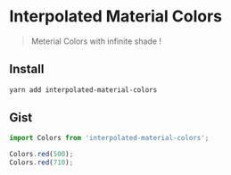 # Interpolated Material Colors

> Meterial Colors with infinite shade !

## Install

```bash
yarn add interpolated-material-colors
```

## Gist

```ts
import Colors from 'interpolated-material-colors';

Colors.red(500);
Colors.red(710);
```
